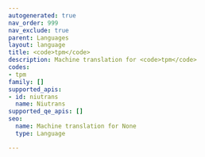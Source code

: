 ```yaml
---
autogenerated: true
nav_order: 999
nav_exclude: true
parent: Languages
layout: language
title: <code>tpm</code>
description: Machine translation for <code>tpm</code>
codes:
- tpm
family: []
supported_apis:
- id: niutrans
  name: Niutrans
supported_qe_apis: []
seo:
  name: Machine translation for None
  type: Language

---
```


